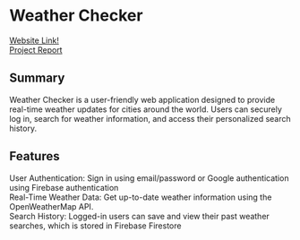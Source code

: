 # Weather Checker 
[Website Link!](https://weather-app-54854.web.app/)  
[Project Report](https://docs.google.com/spreadsheets/d/1PAvNmqHqcp_GkuqylEBkIlrXNZ3j9k7gy303NlHnIFc/edit?gid=0#gid=0)

## Summary
Weather Checker is a user-friendly web application designed to provide real-time weather updates for cities around the world. Users can securely log in, search for weather information, and access their personalized search history.

## Features
User Authentication: Sign in using email/password or Google authentication using Firebase authentication  
Real-Time Weather Data: Get up-to-date weather information using the OpenWeatherMap API.  
Search History: Logged-in users can save and view their past weather searches, which is stored in Firebase Firestore  

